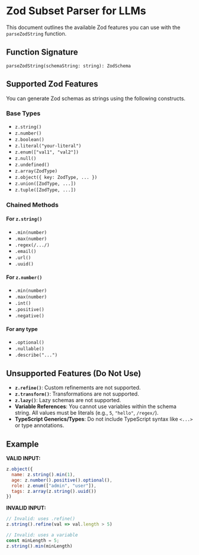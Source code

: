 # Zod Subset Parser for LLMs

This document outlines the available Zod features you can use with the `parseZodString` function.

## Function Signature

`parseZodString(schemaString: string): ZodSchema`

## Supported Zod Features

You can generate Zod schemas as strings using the following constructs.

### Base Types
- `z.string()`
- `z.number()`
- `z.boolean()`
- `z.literal("your-literal")`
- `z.enum(["val1", "val2"])`
- `z.null()`
- `z.undefined()`
- `z.array(ZodType)`
- `z.object({ key: ZodType, ... })`
- `z.union([ZodType, ...])`
- `z.tuple([ZodType, ...])`

### Chained Methods

#### For `z.string()`
- `.min(number)`
- `.max(number)`
- `.regex(/.../)`
- `.email()`
- `.url()`
- `.uuid()`

#### For `z.number()`
- `.min(number)`
- `.max(number)`
- `.int()`
- `.positive()`
- `.negative()`

#### For any type
- `.optional()`
- `.nullable()`
- `.describe("...")`

## Unsupported Features (Do Not Use)

- **`z.refine()`**: Custom refinements are not supported.
- **`z.transform()`**: Transformations are not supported.
- **`z.lazy()`**: Lazy schemas are not supported.
- **Variable References**: You cannot use variables within the schema string. All values must be literals (e.g., `5`, `"hello"`, `/regex/`).
- **TypeScript Generics/Types**: Do not include TypeScript syntax like `<...>` or type annotations.

## Example

**VALID INPUT:**
```javascript
z.object({
  name: z.string().min(1),
  age: z.number().positive().optional(),
  role: z.enum(["admin", "user"]),
  tags: z.array(z.string().uuid())
})
```

**INVALID INPUT:**
```javascript
// Invalid: uses .refine()
z.string().refine(val => val.length > 5)

// Invalid: uses a variable
const minLength = 5;
z.string().min(minLength)
```
